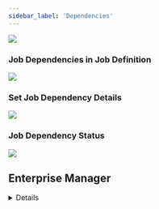 ```yaml
---
sidebar_label: 'Dependencies'
---
```


![](../static/imgbasic/Picture21.png)

### Job Dependencies in Job Definition

![](../static/imgbasic/sm-daily-job-dependency.png)

### Set Job Dependency Details

![](../static/imgbasic/sm-job-dependency-details-set.png)

### Job Dependency Status

![](../static/imgbasic/sm-job-dependency-status.png)


## Enterprise Manager

<details>

#### Job Dependency Definition Tab

* OpCon allows the definition of a Job Run sequence

* Use the Dependencies tab to define Job Dependencies

![](../static/imgbasic/Picture22.png)

#### Add Job Dependency Details

![](../static/imgbasic/Picture23.png)
![](../static/imgbasic/Picture24.png)

</details>